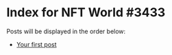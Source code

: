 # Index for NFT World #3433
Posts will be displayed in the order below:

- [Your first post](./001-first.md)

